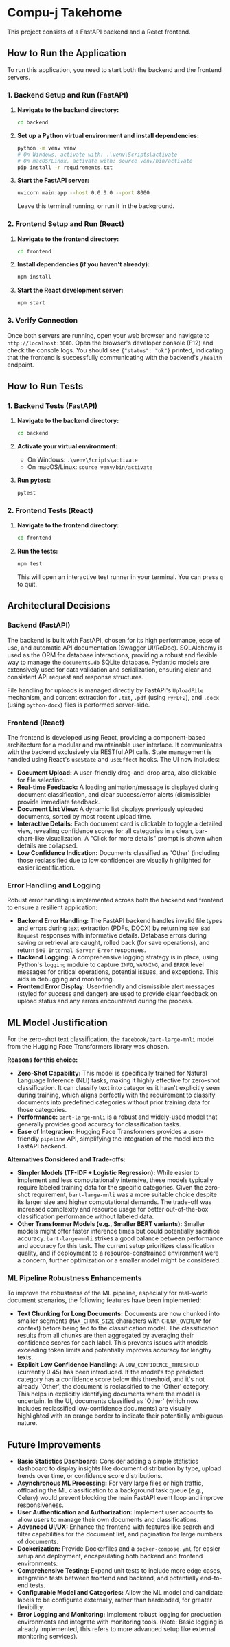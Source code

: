 # Compu-j Takehome

This project consists of a FastAPI backend and a React frontend.

## How to Run the Application

To run this application, you need to start both the backend and the frontend servers.

### 1. Backend Setup and Run (FastAPI)

1.  **Navigate to the backend directory:**
    ```bash
    cd backend
    ```

2.  **Set up a Python virtual environment and install dependencies:**
    ```bash
    python -m venv venv
    # On Windows, activate with: .\venv\Scripts\activate
    # On macOS/Linux, activate with: source venv/bin/activate
    pip install -r requirements.txt
    ```

3.  **Start the FastAPI server:**
    ```bash
    uvicorn main:app --host 0.0.0.0 --port 8000
    ```
    Leave this terminal running, or run it in the background.

### 2. Frontend Setup and Run (React)

1.  **Navigate to the frontend directory:**
    ```bash
    cd frontend
    ```

2.  **Install dependencies (if you haven't already):**
    ```bash
    npm install
    ```

3.  **Start the React development server:**
    ```bash
    npm start
    ```

### 3. Verify Connection

Once both servers are running, open your web browser and navigate to `http://localhost:3000`. Open the browser's developer console (F12) and check the console logs. You should see `{"status": "ok"}` printed, indicating that the frontend is successfully communicating with the backend's `/health` endpoint.

## How to Run Tests

### 1. Backend Tests (FastAPI)

1.  **Navigate to the backend directory:**
    ```bash
    cd backend
    ```

2.  **Activate your virtual environment:**
    *   On Windows: `.\venv\Scripts\activate`
    *   On macOS/Linux: `source venv/bin/activate`

3.  **Run pytest:**
    ```bash
    pytest
    ```

### 2. Frontend Tests (React)

1.  **Navigate to the frontend directory:**
    ```bash
    cd frontend
    ```

2.  **Run the tests:**
    ```bash
    npm test
    ```
    This will open an interactive test runner in your terminal. You can press `q` to quit.

## Architectural Decisions

### Backend (FastAPI)
The backend is built with FastAPI, chosen for its high performance, ease of use, and automatic API documentation (Swagger UI/ReDoc). SQLAlchemy is used as the ORM for database interactions, providing a robust and flexible way to manage the `documents.db` SQLite database. Pydantic models are extensively used for data validation and serialization, ensuring clear and consistent API request and response structures.

File handling for uploads is managed directly by FastAPI's `UploadFile` mechanism, and content extraction for `.txt`, `.pdf` (using `PyPDF2`), and `.docx` (using `python-docx`) files is performed server-side.

### Frontend (React)
The frontend is developed using React, providing a component-based architecture for a modular and maintainable user interface. It communicates with the backend exclusively via RESTful API calls. State management is handled using React's `useState` and `useEffect` hooks. The UI now includes:

*   **Document Upload:** A user-friendly drag-and-drop area, also clickable for file selection.
*   **Real-time Feedback:** A loading animation/message is displayed during document classification, and clear success/error alerts (dismissible) provide immediate feedback.
*   **Document List View:** A dynamic list displays previously uploaded documents, sorted by most recent upload time.
*   **Interactive Details:** Each document card is clickable to toggle a detailed view, revealing confidence scores for all categories in a clean, bar-chart-like visualization. A "Click for more details" prompt is shown when details are collapsed.
*   **Low Confidence Indication:** Documents classified as 'Other' (including those reclassified due to low confidence) are visually highlighted for easier identification.

### Error Handling and Logging

Robust error handling is implemented across both the backend and frontend to ensure a resilient application:

*   **Backend Error Handling:** The FastAPI backend handles invalid file types and errors during text extraction (PDFs, DOCX) by returning `400 Bad Request` responses with informative details. Database errors during saving or retrieval are caught, rolled back (for save operations), and return `500 Internal Server Error` responses.
*   **Backend Logging:** A comprehensive logging strategy is in place, using Python's `logging` module to capture `INFO`, `WARNING`, and `ERROR` level messages for critical operations, potential issues, and exceptions. This aids in debugging and monitoring.
*   **Frontend Error Display:** User-friendly and dismissible alert messages (styled for success and danger) are used to provide clear feedback on upload status and any errors encountered during the process.

## ML Model Justification

For the zero-shot text classification, the `facebook/bart-large-mnli` model from the Hugging Face Transformers library was chosen.

**Reasons for this choice:**
*   **Zero-Shot Capability:** This model is specifically trained for Natural Language Inference (NLI) tasks, making it highly effective for zero-shot classification. It can classify text into categories it hasn't explicitly seen during training, which aligns perfectly with the requirement to classify documents into predefined categories without prior training data for those categories.
*   **Performance:** `bart-large-mnli` is a robust and widely-used model that generally provides good accuracy for classification tasks.
*   **Ease of Integration:** Hugging Face Transformers provides a user-friendly `pipeline` API, simplifying the integration of the model into the FastAPI backend.

**Alternatives Considered and Trade-offs:**
*   **Simpler Models (TF-IDF + Logistic Regression):** While easier to implement and less computationally intensive, these models typically require labeled training data for the specific categories. Given the zero-shot requirement, `bart-large-mnli` was a more suitable choice despite its larger size and higher computational demands. The trade-off was increased complexity and resource usage for better out-of-the-box classification performance without labeled data.
*   **Other Transformer Models (e.g., Smaller BERT variants):** Smaller models might offer faster inference times but could potentially sacrifice accuracy. `bart-large-mnli` strikes a good balance between performance and accuracy for this task. The current setup prioritizes classification quality, and if deployment to a resource-constrained environment were a concern, further optimization or a smaller model might be considered.

### ML Pipeline Robustness Enhancements

To improve the robustness of the ML pipeline, especially for real-world document scenarios, the following features have been implemented:

*   **Text Chunking for Long Documents:** Documents are now chunked into smaller segments (`MAX_CHUNK_SIZE` characters with `CHUNK_OVERLAP` for context) before being fed to the classification model. The classification results from all chunks are then aggregated by averaging their confidence scores for each label. This prevents issues with models exceeding token limits and potentially improves accuracy for lengthy texts.
*   **Explicit Low Confidence Handling:** A `LOW_CONFIDENCE_THRESHOLD` (currently 0.45) has been introduced. If the model's top predicted category has a confidence score below this threshold, and it's not already 'Other', the document is reclassified to the 'Other' category. This helps in explicitly identifying documents where the model is uncertain. In the UI, documents classified as 'Other' (which now includes reclassified low-confidence documents) are visually highlighted with an orange border to indicate their potentially ambiguous nature.

## Future Improvements

*   **Basic Statistics Dashboard:** Consider adding a simple statistics dashboard to display insights like document distribution by type, upload trends over time, or confidence score distributions.
*   **Asynchronous ML Processing:** For very large files or high traffic, offloading the ML classification to a background task queue (e.g., Celery) would prevent blocking the main FastAPI event loop and improve responsiveness.
*   **User Authentication and Authorization:** Implement user accounts to allow users to manage their own documents and classifications.
*   **Advanced UI/UX:** Enhance the frontend with features like search and filter capabilities for the document list, and pagination for large numbers of documents.
*   **Dockerization:** Provide Dockerfiles and a `docker-compose.yml` for easier setup and deployment, encapsulating both backend and frontend environments.
*   **Comprehensive Testing:** Expand unit tests to include more edge cases, integration tests between frontend and backend, and potentially end-to-end tests.
*   **Configurable Model and Categories:** Allow the ML model and candidate labels to be configured externally, rather than hardcoded, for greater flexibility.
*   **Error Logging and Monitoring:** Implement robust logging for production environments and integrate with monitoring tools. (Note: Basic logging is already implemented, this refers to more advanced setup like external monitoring services).